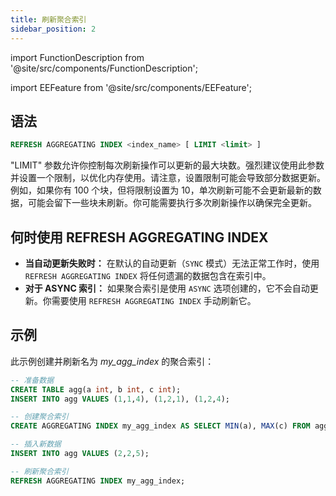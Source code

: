 ```yaml
---
title: 刷新聚合索引
sidebar_position: 2
---
```


import FunctionDescription from '@site/src/components/FunctionDescription';

<FunctionDescription description="引入或更新于：v1.2.151"/>

import EEFeature from '@site/src/components/EEFeature';

<EEFeature featureName='聚合索引'/>

## 语法

```sql
REFRESH AGGREGATING INDEX <index_name> [ LIMIT <limit> ]
```

"LIMIT" 参数允许你控制每次刷新操作可以更新的最大块数。强烈建议使用此参数并设置一个限制，以优化内存使用。请注意，设置限制可能会导致部分数据更新。例如，如果你有 100 个块，但将限制设置为 10，单次刷新可能不会更新最新的数据，可能会留下一些块未刷新。你可能需要执行多次刷新操作以确保完全更新。

## 何时使用 REFRESH AGGREGATING INDEX

- **当自动更新失败时：** 在默认的自动更新（`SYNC` 模式）无法正常工作时，使用 `REFRESH AGGREGATING INDEX` 将任何遗漏的数据包含在索引中。
- **对于 ASYNC 索引：** 如果聚合索引是使用 `ASYNC` 选项创建的，它不会自动更新。你需要使用 `REFRESH AGGREGATING INDEX` 手动刷新它。

## 示例

此示例创建并刷新名为 *my_agg_index* 的聚合索引：

```sql
-- 准备数据
CREATE TABLE agg(a int, b int, c int);
INSERT INTO agg VALUES (1,1,4), (1,2,1), (1,2,4);

-- 创建聚合索引
CREATE AGGREGATING INDEX my_agg_index AS SELECT MIN(a), MAX(c) FROM agg;

-- 插入新数据
INSERT INTO agg VALUES (2,2,5);

-- 刷新聚合索引
REFRESH AGGREGATING INDEX my_agg_index;
```